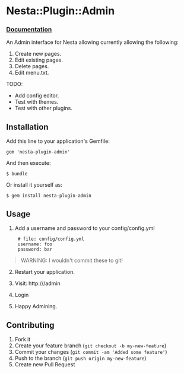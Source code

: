 # Nesta::Plugin::Admin

### [Documentation](http://rubyops.github.com/doc/index.html)

An Admin interface for Nesta allowing currently allowing the following:

1. Create new pages.
2. Edit existing pages.
3. Delete pages.
4. Edit menu.txt.

TODO:
- Add config editor.
- Test with themes.
- Test with other plugins.

## Installation

Add this line to your application's Gemfile:

    gem 'nesta-plugin-admin'

And then execute:

    $ bundle

Or install it yourself as:

    $ gem install nesta-plugin-admin

## Usage

1. Add a username and password to your config/config.yml

        # file: config/config.yml
        username: foo
        password: bar

> WARNING: I wouldn't commit these to git!

2. Restart your application.

3. Visit: http://<yoursite>/admin

4. Login

5. Happy Admining.

## Contributing

1. Fork it
2. Create your feature branch (`git checkout -b my-new-feature`)
3. Commit your changes (`git commit -am 'Added some feature'`)
4. Push to the branch (`git push origin my-new-feature`)
5. Create new Pull Request
